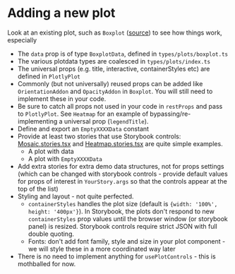 # Adding a new plot

Look at an existing plot, such as `Boxplot` ([source](../src/plots/Boxplot.tsx)) to see how things work, especially

- The `data` prop is of type `BoxplotData`, defined in `types/plots/boxplot.ts`
- The various plotdata types are coalesced in `types/plots/index.ts`
- The universal props (e.g. title, interactive, containerStyles etc) are defined in `PlotlyPlot`
- Commonly (but not universally) reused props can be added like `OrientationAddon` and `OpacityAddon` in `Boxplot`. You will still need to implement these in your code.
- Be sure to catch all props not used in your code in `restProps` and pass to `PlotlyPlot`. See `Heatmap` for an example of bypassing/re-implementing a universal prop (`legendTitle`).
- Define and export an `EmptyXXXXData` constant
- Provide at least two stories that use Storybook controls: [Mosaic.stories.tsx](../src/stories/plots/MosaicPlot.stories.tsx) and [Heatmap.stories.tsx](../src/stories/plots/Heatmap.stories.tsx) are quite simple examples.
  - A plot with data
  - A plot with `EmptyXXXXData`
- Add extra stories for extra demo data structures, not for props settings (which can be changed with storybook controls - provide default values for props of interest in `YourStory.args` so that the controls appear at the top of the list)
- Styling and layout - not quite perfected.
  - `containerStyles` handles the plot size (default is `{width: '100%', height: '400px'}`). In Storybook, the plots don't respond to new `containerStyles` prop values until the browser window (or storybook panel) is resized. Storybook controls require strict JSON with full double quoting.
  - Fonts: don't add font family, style and size in your plot component - we will style these in a more coordinated way later
- There is no need to implement anything for `usePlotControls` - this is mothballed for now.
